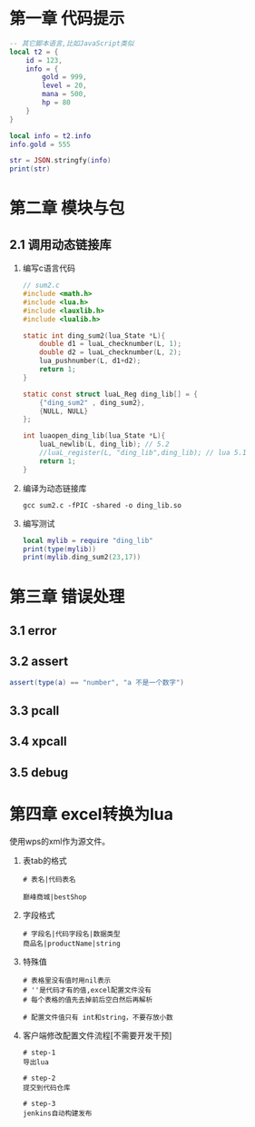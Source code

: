 # 第一章 代码提示

```lua
-- 其它脚本语言,比如JavaScript类似
local t2 = {
    id = 123,
    info = {
        gold = 999,
        level = 20,
        mana = 500,
        hp = 80
    }
}

local info = t2.info
info.gold = 555

str = JSON.stringfy(info)
print(str)
```



# 第二章 模块与包



## 2.1 调用动态链接库

1. 编写c语言代码

   ```c
   // sum2.c
   #include <math.h>
   #include <lua.h>
   #include <lauxlib.h>
   #include <lualib.h>
   
   static int ding_sum2(lua_State *L){
       double d1 = luaL_checknumber(L, 1);
       double d2 = luaL_checknumber(L, 2);
       lua_pushnumber(L, d1+d2);
       return 1;
   }
   
   static const struct luaL_Reg ding_lib[] = {
       {"ding_sum2" , ding_sum2},
       {NULL, NULL}
   };
   
   int luaopen_ding_lib(lua_State *L){
       luaL_newlib(L, ding_lib); // 5.2
       //luaL_register(L, "ding_lib",ding_lib); // lua 5.1
       return 1;
   }
   ```

2. 编译为动态链接库

   ```shell
   gcc sum2.c -fPIC -shared -o ding_lib.so
   ```

3. 编写测试

   ```lua
   local mylib = require "ding_lib"
   print(type(mylib))
   print(mylib.ding_sum2(23,17))
   ```



# 第三章 错误处理



## 3.1 error



## 3.2 assert

```lua
assert(type(a) == "number", "a 不是一个数字")
```



## 3.3 pcall



## 3.4 xpcall



## 3.5 debug





# 第四章 excel转换为lua

使用wps的xml作为源文件。

1. 表tab的格式

   ```shell
   # 表名|代码表名
   
   巅峰商城|bestShop
   ```

2. 字段格式

   ```shell
   # 字段名|代码字段名|数据类型
   商品名|productName|string
   ```

3. 特殊值

   ```shell
   # 表格里没有值时用nil表示
   # ''是代码才有的值,excel配置文件没有
   # 每个表格的值先去掉前后空白然后再解析
   
   # 配置文件值只有 int和string，不要存放小数
   ```

4. 客户端修改配置文件流程[不需要开发干预]

   ```shell
   # step-1
   导出lua
   
   # step-2
   提交到代码仓库
   
   # step-3
   jenkins自动构建发布
   ```

   
